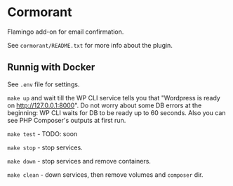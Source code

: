 # Cormorant

Flamingo add-on for email confirmation.

See `cormorant/README.txt` for more info about the plugin.

## Runnig with Docker

See `.env` file for settings.

`make up` and wait till the WP CLI service tells you that 
"Wordpress is ready on http://127.0.0.1:8000". Do not worry about some DB 
errors at the beginning: WP CLI waits for DB to be ready up to 60 seconds. 
Also you can see PHP Composer's outputs at first run.

`make test` - TODO: soon

`make stop` - stop services.

`make down` - stop services and remove containers.

`make clean` - down services, then remove volumes and `composer` dir.
